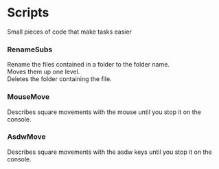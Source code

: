 # Scripts
Small pieces of code that make tasks easier

### RenameSubs
Rename the files contained in a folder to the folder name.  
Moves them up one level.  
Deletes the folder containing the file.

### MouseMove
Describes square movements with the mouse until you stop it on the console.

### AsdwMove
Describes square movements with the asdw keys until you stop it on the console.